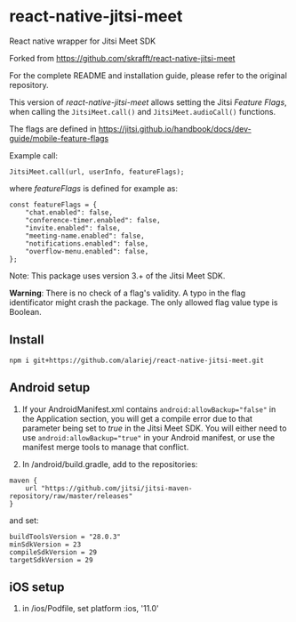 # react-native-jitsi-meet
React native wrapper for Jitsi Meet SDK

Forked from https://github.com/skrafft/react-native-jitsi-meet

For the complete README and installation guide, please refer to the original repository.

This version of *react-native-jitsi-meet* allows setting the Jitsi *Feature Flags*, when calling the `JitsiMeet.call()` and `JitsiMeet.audioCall()` functions.

The flags are defined in https://jitsi.github.io/handbook/docs/dev-guide/mobile-feature-flags

Example call:

```
JitsiMeet.call(url, userInfo, featureFlags);
```

where *featureFlags* is defined for example as:
```
const featureFlags = {
    "chat.enabled": false,
    "conference-timer.enabled": false,
    "invite.enabled": false,
    "meeting-name.enabled": false,
    "notifications.enabled": false,
    "overflow-menu.enabled": false,
};
```
Note: This package uses version 3.+ of the Jitsi Meet SDK.

**Warning**: There is no check of a flag's validity. A typo in the flag identificator might crash the package. The only allowed flag value type is Boolean.

## Install

`npm i git+https://github.com/alariej/react-native-jitsi-meet.git`

## Android setup

1. If your AndroidManifest.xml contains `android:allowBackup="false"` in the Application section, you will get a compile error due to that parameter being set to *true* in the Jitsi Meet SDK. You will either need to use `android:allowBackup="true"` in your Android manifest, or use the manifest merge tools to manage that conflict.

2. In /android/build.gradle, add to the repositories:

```
maven {
    url "https://github.com/jitsi/jitsi-maven-repository/raw/master/releases"
}
```

and set:

```
buildToolsVersion = "28.0.3"
minSdkVersion = 23
compileSdkVersion = 29
targetSdkVersion = 29
```

## iOS setup

1. in /ios/Podfile, set platform :ios, '11.0'
